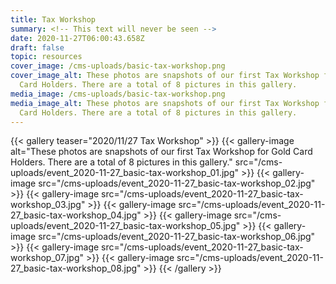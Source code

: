 ```yaml
---
title: Tax Workshop
summary: <!-- This text will never be seen -->
date: 2020-11-27T06:00:43.658Z
draft: false
topic: resources
cover_image: /cms-uploads/basic-tax-workshop.png
cover_image_alt: These photos are snapshots of our first Tax Workshop for Gold
  Card Holders. There are a total of 8 pictures in this gallery.
media_image: /cms-uploads/basic-tax-workshop.png
media_image_alt: These photos are snapshots of our first Tax Workshop for Gold
  Card Holders. There are a total of 8 pictures in this gallery.
---
```



{{< gallery teaser="2020/11/27 Tax Workshop" >}}
{{< gallery-image alt="These photos are snapshots of our first Tax Workshop for Gold Card Holders. There are a total of 8 pictures in this gallery." src="/cms-uploads/event_2020-11-27_basic-tax-workshop_01.jpg" >}}
{{< gallery-image src="/cms-uploads/event_2020-11-27_basic-tax-workshop_02.jpg" >}}
{{< gallery-image src="/cms-uploads/event_2020-11-27_basic-tax-workshop_03.jpg" >}}
{{< gallery-image src="/cms-uploads/event_2020-11-27_basic-tax-workshop_04.jpg" >}}
{{< gallery-image src="/cms-uploads/event_2020-11-27_basic-tax-workshop_05.jpg" >}}
{{< gallery-image src="/cms-uploads/event_2020-11-27_basic-tax-workshop_06.jpg" >}}
{{< gallery-image src="/cms-uploads/event_2020-11-27_basic-tax-workshop_07.jpg" >}}
{{< gallery-image src="/cms-uploads/event_2020-11-27_basic-tax-workshop_08.jpg" >}}
{{< /gallery >}}